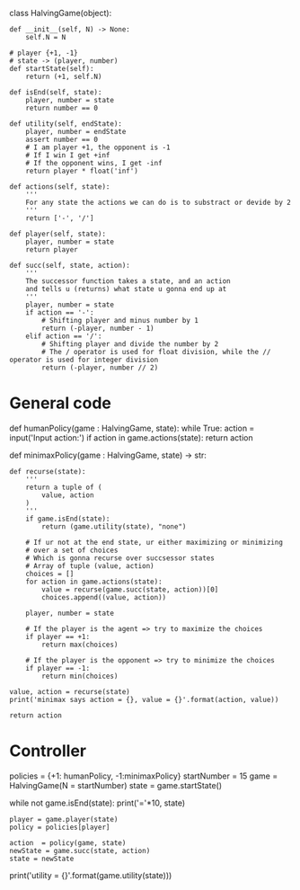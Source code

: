 class HalvingGame(object):

    def __init__(self, N) -> None:
        self.N = N

    # player {+1, -1}
    # state -> (player, number)
    def startState(self):
        return (+1, self.N)
    
    def isEnd(self, state):
        player, number = state
        return number == 0
    
    def utility(self, endState):
        player, number = endState
        assert number == 0
        # I am player +1, the opponent is -1
        # If I win I get +inf
        # If the opponent wins, I get -inf
        return player * float('inf')
    
    def actions(self, state):
        '''
        For any state the actions we can do is to substract or devide by 2
        '''
        return ['-', '/']
    
    def player(self, state):
        player, number = state
        return player
    
    def succ(self, state, action):
        '''
        The successor function takes a state, and an action
        and tells u (returns) what state u gonna end up at
        '''
        player, number = state
        if action == '-':
            # Shifting player and minus number by 1
            return (-player, number - 1)
        elif action == '/':
            # Shifting player and divide the number by 2
            # The / operator is used for float division, while the // operator is used for integer division
            return (-player, number // 2)
        
# General code

def humanPolicy(game : HalvingGame, state):
    while True:
        action = input('Input action:')
        if action in game.actions(state):
            return action

def minimaxPolicy(game : HalvingGame, state) -> str:

    def recurse(state):
        '''
        return a tuple of (
            value, action
        )
        '''
        if game.isEnd(state):
            return (game.utility(state), "none")
        
        # If ur not at the end state, ur either maximizing or minimizing 
        # over a set of choices
        # Which is gonna recurse over succsessor states
        # Array of tuple (value, action)
        choices = []
        for action in game.actions(state):
            value = recurse(game.succ(state, action))[0]
            choices.append((value, action))

        player, number = state
        
        # If the player is the agent => try to maximize the choices
        if player == +1:
            return max(choices)
        
        # If the player is the opponent => try to minimize the choices
        if player == -1:
            return min(choices)
            
    value, action = recurse(state)
    print('minimax says action = {}, value = {}'.format(action, value))

    return action
    


# Controller
policies = {+1: humanPolicy, -1:minimaxPolicy}
startNumber = 15
game = HalvingGame(N = startNumber)
state = game.startState()

while not game.isEnd(state):
    print('='*10, state)

    player = game.player(state)
    policy = policies[player]

    action  = policy(game, state)
    newState = game.succ(state, action)
    state = newState

print('utility = {}'.format(game.utility(state)))
